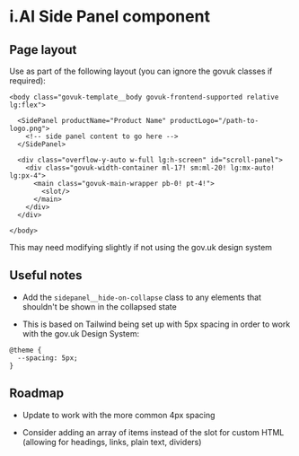 # i.AI Side Panel component


## Page layout

Use as part of the following layout (you can ignore the govuk classes if required):

```
<body class="govuk-template__body govuk-frontend-supported relative lg:flex">

  <SidePanel productName="Product Name" productLogo="/path-to-logo.png">
    <!-- side panel content to go here -->
  </SidePanel>

  <div class="overflow-y-auto w-full lg:h-screen" id="scroll-panel">
    <div class="govuk-width-container ml-17! sm:ml-20! lg:mx-auto! lg:px-4">
      <main class="govuk-main-wrapper pb-0! pt-4!">
        <slot/>
      </main>
    </div>
  </div>

</body>
```

This may need modifying slightly if not using the gov.uk design system


## Useful notes

- Add the `sidepanel__hide-on-collapse` class to any elements that shouldn't be shown in the collapsed state

- This is based on Tailwind being set up with 5px spacing in order to work with the gov.uk Design System:
```
@theme {
  --spacing: 5px;
}
```


## Roadmap

- Update to work with the more common 4px spacing

- Consider adding an array of items instead of the slot for custom HTML (allowing for headings, links, plain text, dividers)

